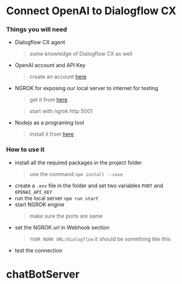 # Connect OpenAI to Dialogflow CX

### Things you will need

- Dialogflow CX agent
  > some knowledge of Dialogflow CX as well
- OpenAI account and API Key
  > create an account [here](https://openai.com/)
- NGROK for exposing our local server to internet for testing

  > get it from [here](https://ngrok.com/)

  > start with ngrok http 5001

- Nodejs as a programing tool
  > install it from [here](https://nodejs.org/en/download/)

### How to use it

- install all the required packages in the project folder
  > use the command `npm install --save`
- create a `.env` file in the folder and set two variables `PORT` and `OPENAI_API_KEY`
- run the local server `npm run start`
- start NGROK engine
  > make sure the ports are same
- set the NGROK url in Webhook section
  > `YOUR NGRK URL/dialogflow` it should be something like this
- test the connection

# chatBotServer
